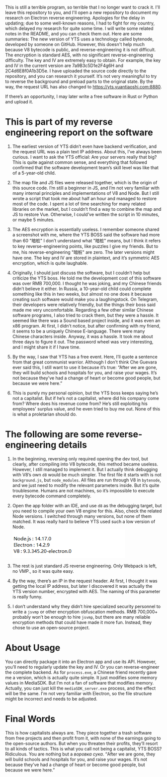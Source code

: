 
This is still a terrible program, so terrible that I no longer want to crack it. I'll leave this repository to you, and I'll open a new repository to document my research on Electron reverse engineering.
Apologies for the delay in updating; due to some well-known reasons, I had to fight for my country, which delayed my research for quite some time. I will write some related notes in the README, and you can check them out.
Here are some summaries: The new version of YTS uses a technology called bytenode, developed by someone on GitHub. However, this doesn't help much because V8 bytecode is public, and reverse-engineering it is not difficult.
The encryption is standard AES, with no significant reverse-engineering difficulty. The key and IV are extremely easy to obtain. For example, the key and IV in the current version are 7a9B3c5D1e2F4g6H and 2C4d6E8f0A1b3D5e.
I have uploaded the source code directly to the repository, and you can research it yourself. It’s not very meaningful to try to reverse the background and preload parts to the original state.
By the way, the request URL has also changed to https://yts.yuantiaoshi.com:8880.

If there’s an opportunity, I may later write a free software in Rust or Python and upload it.

# This is part of my reverse engineering report on the software

1. The earliest version of YTS didn’t even have backend verification, and the request URL was a plain text IP address. About this, I’ve always been curious. I want to ask the YTS official: Are your servers really that big? This is quite against common sense, and everything that followed confirmed that the software development team’s skill level was like that of a 5-year-old child.
   
2. The map file and JS files were released together, which is the origin of this source code. I’m still a beginner in JS, and I’m not very familiar with many internal principles and implementations of V8 and Node. But I still wrote a script that took me about half an hour and managed to restore most of the code. I spent a lot of time searching for many related libraries on the market, but I couldn’t find a way to combine the map and JS to restore Vue. Otherwise, I could’ve written the script in 10 minutes, or maybe 5 minutes.

3. The AES encryption is essentially useless. I remember someone shared a screenshot with me, where the YTS BOSS said the software had more than 60 "暗桩" I don’t understand what "暗桩" means, but I think it refers to key reverse-engineering points, like puzzles I give my friends. But to me, his reverse-engineering "暗桩" are zero. The later versions might have one. The key and IV are stored in plaintext, and it’s symmetric AES encryption, which is quite laughable.

4. Originally, I should just discuss the software, but I couldn’t help but criticize the YTS boss. He told me the development cost of this software was over RMB 700,000. I thought he was joking, and my Chinese friends didn’t believe it either. In Russia, a 10-year-old child could complete something like this in two weeks, but almost no one does it because creating such software would make you a laughingstock. On Telegram, their developers were relatively friendly, but the things their boss said made me very uncomfortable. Regarding a few other similar Chinese software programs, I also tried to crack them, but they were a hassle. It seemed like there was a Sound based project inside, and it was even an x86 program. At first, I didn’t notice, but after confirming with my friend, it seems to be a uniquely Chinese E-language. There were many Chinese characters inside. Anyway, it was a hassle. It took me about three days to figure it out. The password wheel was very interesting, and I might share it if I have time.

5. By the way, I saw that YTS has a free event. Here, I’ll quote a sentence from that great communist warrior. Although I don’t think Che Guevara ever said this, I still want to use it because it’s true:
   “After we are gone, they will build schools and hospitals for you, and raise your wages. It’s not because they’ve had a change of heart or become good people, but because we were here.”

6. This is purely my personal opinion, but the YTS boss keeps saying he’s not a capitalist. But if he’s not a capitalist, where did his company come from? Where does his revenue come from? He’s still exploiting his employees' surplus value, and he even tried to buy me out. None of this is what a proletarian should do.

# The following are some reverse-engineering details

1. In the beginning, reversing only required opening the dev tool, but clearly, after compiling into V8 bytecode, this method became useless. However, I still managed to implement it. But I actually think debugging with V8’s own `d8` would be much simpler. The first file it starts with is not `background.js`, but `node_modules`. All files are run through V8 in `bytenode`, and we just need to modify the relevant parameters inside. But it’s quite troublesome. Humans are not machines, so it’s impossible to execute every bytecode command completely.

2. Open the app folder with an IDE, and use `d8` as the debugging target, but you need to compile your own V8 engine for this. Also, check the related Node versions. I switched through many versions, but none of them matched. It was really hard to believe YTS used such a low version of Node.  
   ![截图](./versionInfo.png)

3. The rest is just standard JS reverse engineering. Only Webpack is left, no VMP., so it was quite easy.

4. By the way, there’s an IP in the request header. At first, I thought it was getting the local IP address, but later I discovered it was actually the YTS version number, encrypted with AES. The naming of this parameter is really funny.

5. I don’t understand why they didn’t hire specialized security personnel to write a `jsvmp` or other encryption obfuscation methods. RMB 700,000+ probably won’t be enough to hire `jsvmp`, but there are many reliable encryption methods that could have made it more fun. Instead, they chose to use an open-source project.

# About Usage

You can directly package it into an Electron app and use its API. However, you’ll need to regularly update the key and IV. Or you can reverse-engineer the complete backend. As for `process.exe`, a Chinese friend recently gave me a version, which is actually quite simple. It just modifies some memory values in MediaSDK. But I’m not a fan of software that modifies memory. Actually, you can just kill the `mediaSDK_server.exe` process, and the effect will be the same.
I'm not very familiar with Electron, so the file structure might be incorrect and needs to be adjusted.

# Final Words

This is how capitalists always are. They piece together a trash software from free projects and then profit from it, with none of the earnings going to the open-source authors. But when you threaten their profits, they’ll resort to all kinds of tactics. This is what you call not being a capitalist, YTS BOSS? Ridiculous. You are nothing but a *воровка сука*.
“After we are gone, they will build schools and hospitals for you, and raise your wages. It’s not because they’ve had a change of heart or become good people, but because we were here.”
